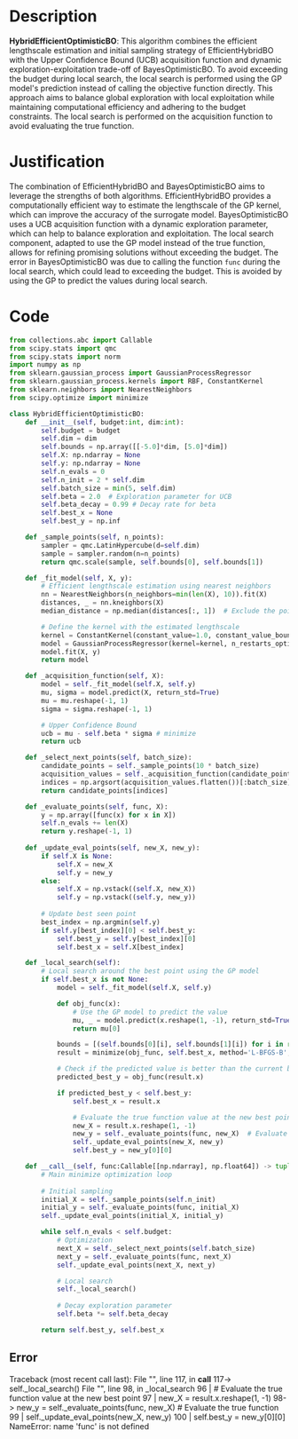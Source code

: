# Description
**HybridEfficientOptimisticBO**: This algorithm combines the efficient lengthscale estimation and initial sampling strategy of EfficientHybridBO with the Upper Confidence Bound (UCB) acquisition function and dynamic exploration-exploitation trade-off of BayesOptimisticBO. To avoid exceeding the budget during local search, the local search is performed using the GP model's prediction instead of calling the objective function directly. This approach aims to balance global exploration with local exploitation while maintaining computational efficiency and adhering to the budget constraints. The local search is performed on the acquisition function to avoid evaluating the true function.

# Justification
The combination of EfficientHybridBO and BayesOptimisticBO aims to leverage the strengths of both algorithms. EfficientHybridBO provides a computationally efficient way to estimate the lengthscale of the GP kernel, which can improve the accuracy of the surrogate model. BayesOptimisticBO uses a UCB acquisition function with a dynamic exploration parameter, which can help to balance exploration and exploitation. The local search component, adapted to use the GP model instead of the true function, allows for refining promising solutions without exceeding the budget. The error in BayesOptimisticBO was due to calling the function `func` during the local search, which could lead to exceeding the budget. This is avoided by using the GP to predict the values during local search.

# Code
```python
from collections.abc import Callable
from scipy.stats import qmc
from scipy.stats import norm
import numpy as np
from sklearn.gaussian_process import GaussianProcessRegressor
from sklearn.gaussian_process.kernels import RBF, ConstantKernel
from sklearn.neighbors import NearestNeighbors
from scipy.optimize import minimize

class HybridEfficientOptimisticBO:
    def __init__(self, budget:int, dim:int):
        self.budget = budget
        self.dim = dim
        self.bounds = np.array([[-5.0]*dim, [5.0]*dim])
        self.X: np.ndarray = None
        self.y: np.ndarray = None
        self.n_evals = 0
        self.n_init = 2 * self.dim
        self.batch_size = min(5, self.dim)
        self.beta = 2.0  # Exploration parameter for UCB
        self.beta_decay = 0.99 # Decay rate for beta
        self.best_x = None
        self.best_y = np.inf

    def _sample_points(self, n_points):
        sampler = qmc.LatinHypercube(d=self.dim)
        sample = sampler.random(n=n_points)
        return qmc.scale(sample, self.bounds[0], self.bounds[1])

    def _fit_model(self, X, y):
        # Efficient lengthscale estimation using nearest neighbors
        nn = NearestNeighbors(n_neighbors=min(len(X), 10)).fit(X)
        distances, _ = nn.kneighbors(X)
        median_distance = np.median(distances[:, 1])  # Exclude the point itself

        # Define the kernel with the estimated lengthscale
        kernel = ConstantKernel(constant_value=1.0, constant_value_bounds=(1e-3, 1e3)) * RBF(length_scale=median_distance, length_scale_bounds=(1e-3, 1e3))
        model = GaussianProcessRegressor(kernel=kernel, n_restarts_optimizer=0, alpha=1e-6)
        model.fit(X, y)
        return model

    def _acquisition_function(self, X):
        model = self._fit_model(self.X, self.y)
        mu, sigma = model.predict(X, return_std=True)
        mu = mu.reshape(-1, 1)
        sigma = sigma.reshape(-1, 1)

        # Upper Confidence Bound
        ucb = mu - self.beta * sigma # minimize
        return ucb

    def _select_next_points(self, batch_size):
        candidate_points = self._sample_points(10 * batch_size)
        acquisition_values = self._acquisition_function(candidate_points)
        indices = np.argsort(acquisition_values.flatten())[:batch_size] # minimize
        return candidate_points[indices]

    def _evaluate_points(self, func, X):
        y = np.array([func(x) for x in X])
        self.n_evals += len(X)
        return y.reshape(-1, 1)
    
    def _update_eval_points(self, new_X, new_y):
        if self.X is None:
            self.X = new_X
            self.y = new_y
        else:
            self.X = np.vstack((self.X, new_X))
            self.y = np.vstack((self.y, new_y))
            
        # Update best seen point
        best_index = np.argmin(self.y)
        if self.y[best_index][0] < self.best_y:
            self.best_y = self.y[best_index][0]
            self.best_x = self.X[best_index]

    def _local_search(self):
        # Local search around the best point using the GP model
        if self.best_x is not None:
            model = self._fit_model(self.X, self.y)

            def obj_func(x):
                # Use the GP model to predict the value
                mu, _ = model.predict(x.reshape(1, -1), return_std=True)
                return mu[0]

            bounds = [(self.bounds[0][i], self.bounds[1][i]) for i in range(self.dim)]
            result = minimize(obj_func, self.best_x, method='L-BFGS-B', bounds=bounds)

            # Check if the predicted value is better than the current best
            predicted_best_y = obj_func(result.x)

            if predicted_best_y < self.best_y:
                self.best_x = result.x

                # Evaluate the true function value at the new best point
                new_X = result.x.reshape(1, -1)
                new_y = self._evaluate_points(func, new_X)  # Evaluate the true function
                self._update_eval_points(new_X, new_y)
                self.best_y = new_y[0][0]

    def __call__(self, func:Callable[[np.ndarray], np.float64]) -> tuple[np.float64, np.array]:
        # Main minimize optimization loop
        
        # Initial sampling
        initial_X = self._sample_points(self.n_init)
        initial_y = self._evaluate_points(func, initial_X)
        self._update_eval_points(initial_X, initial_y)

        while self.n_evals < self.budget:
            # Optimization
            next_X = self._select_next_points(self.batch_size)
            next_y = self._evaluate_points(func, next_X)
            self._update_eval_points(next_X, next_y)

            # Local search
            self._local_search()
            
            # Decay exploration parameter
            self.beta *= self.beta_decay

        return self.best_y, self.best_x
```
## Error
 Traceback (most recent call last):
  File "<HybridEfficientOptimisticBO>", line 117, in __call__
 117->             self._local_search()
  File "<HybridEfficientOptimisticBO>", line 98, in _local_search
  96 |                 # Evaluate the true function value at the new best point
  97 |                 new_X = result.x.reshape(1, -1)
  98->                 new_y = self._evaluate_points(func, new_X)  # Evaluate the true function
  99 |                 self._update_eval_points(new_X, new_y)
 100 |                 self.best_y = new_y[0][0]
NameError: name 'func' is not defined
